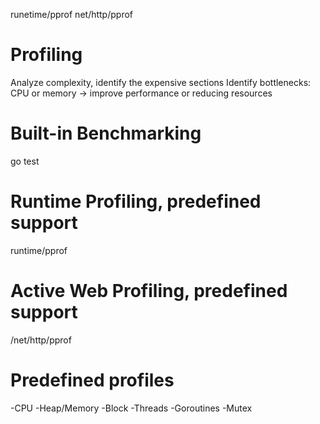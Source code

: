 
runetime/pprof
net/http/pprof

# Profiling

Analyze complexity, identify the expensive sections
Identify bottlenecks: CPU or memory -> improve performance or reducing resources

# Built-in Benchmarking
go test

# Runtime Profiling, predefined support
runtime/pprof

# Active Web Profiling, predefined support
/net/http/pprof 

# Predefined profiles
-CPU
-Heap/Memory
-Block
-Threads
-Goroutines
-Mutex

